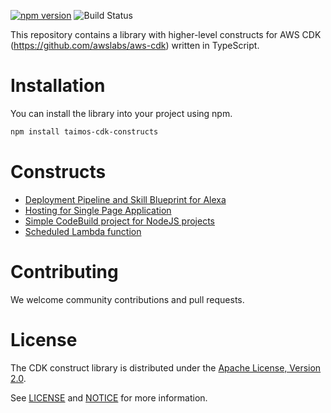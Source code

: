 [![npm version](https://badge.fury.io/js/taimos-cdk-constructs.svg)](https://badge.fury.io/js/taimos-cdk-constructs)
![Build Status](https://codebuild.eu-west-1.amazonaws.com/badges?uuid=eyJlbmNyeXB0ZWREYXRhIjoieEFBVDZIcTZpZUQxMm1LS1hqckdTdnhCdm5CSHRlOXB1WkIrK1d2OHplRERMb1ExNk9zMGRWcm5ZZXIwaWlnRDVyTkFDZWNDdTRYQWFSckx3OW1jYjJVPSIsIml2UGFyYW1ldGVyU3BlYyI6IjkrS3NacTN5NU4xU3FXNXMiLCJtYXRlcmlhbFNldFNlcmlhbCI6MX0%3D&branch=master)

This repository contains a library with higher-level constructs for AWS CDK (https://github.com/awslabs/aws-cdk) written in TypeScript.

# Installation

You can install the library into your project using npm.

```bash
npm install taimos-cdk-constructs
```

# Constructs

* [Deployment Pipeline and Skill Blueprint for Alexa](lib/alexa/README.md)
* [Hosting for Single Page Application](lib/web/single_page_app.ts)
* [Simple CodeBuild project for NodeJS projects](lib/ci/simple-codebuild.ts)
* [Scheduled Lambda function](lib/serverless/scheduled-lambda.ts)

# Contributing

We welcome community contributions and pull requests. 

# License

The CDK construct library is distributed under the [Apache License, Version 2.0](https://www.apache.org/licenses/LICENSE-2.0).

See [LICENSE](./LICENSE) and [NOTICE](./NOTICE) for more information.